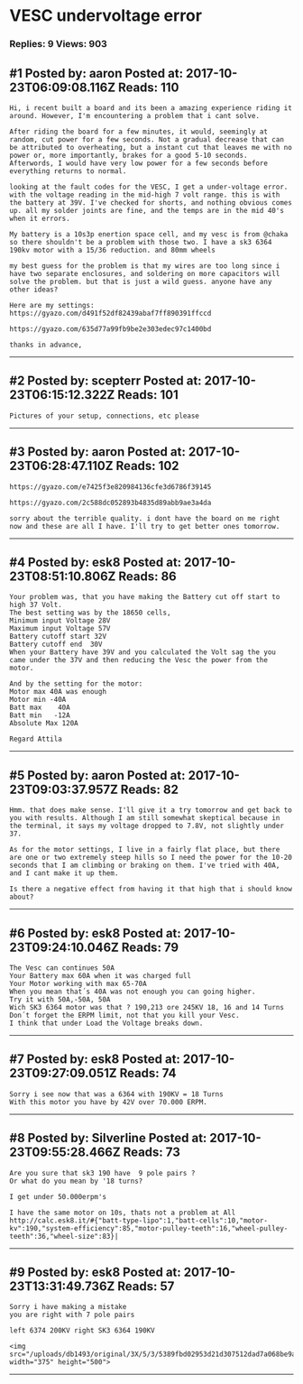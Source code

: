 # VESC undervoltage error

### Replies: 9 Views: 903

## \#1 Posted by: aaron Posted at: 2017-10-23T06:09:08.116Z Reads: 110

```
Hi, i recent built a board and its been a amazing experience riding it around. However, I'm encountering a problem that i cant solve.

After riding the board for a few minutes, it would, seemingly at random, cut power for a few seconds. Not a gradual decrease that can be attributed to overheating, but a instant cut that leaves me with no power or, more importantly, brakes for a good 5-10 seconds. Afterwords, I would have very low power for a few seconds before everything returns to normal.

looking at the fault codes for the VESC, I get a under-voltage error. with the voltage reading in the mid-high 7 volt range. this is with the battery at 39V. I've checked for shorts, and nothing obvious comes up. all my solder joints are fine, and the temps are in the mid 40's when it errors. 

My battery is a 10s3p enertion space cell, and my vesc is from @chaka so there shouldn't be a problem with those two. I have a sk3 6364 190kv motor with a 15/36 reduction. and 80mm wheels

my best guess for the problem is that my wires are too long since i have two separate enclosures, and soldering on more capacitors will solve the problem. but that is just a wild guess. anyone have any other ideas?

Here are my settings:
https://gyazo.com/d491f52df82439abaf7ff890391ffccd

https://gyazo.com/635d77a99fb9be2e303edec97c1400bd

thanks in advance,
```

---
## \#2 Posted by: scepterr Posted at: 2017-10-23T06:15:12.322Z Reads: 101

```
Pictures of your setup, connections, etc please
```

---
## \#3 Posted by: aaron Posted at: 2017-10-23T06:28:47.110Z Reads: 102

```
https://gyazo.com/e7425f3e820984136cfe3d6786f39145

https://gyazo.com/2c588dc052893b4835d89abb9ae3a4da

sorry about the terrible quality. i dont have the board on me right now and these are all I have. I'll try to get better ones tomorrow.
```

---
## \#4 Posted by: esk8 Posted at: 2017-10-23T08:51:10.806Z Reads: 86

```
Your problem was, that you have making the Battery cut off start to high 37 Volt.
The best setting was by the 18650 cells,
Minimum input Voltage 28V
Maximum input Voltage 57V 
Battery cutoff start 32V
Battery cutoff end  30V
When your Battery have 39V and you calculated the Volt sag the you
came under the 37V and then reducing the Vesc the power from the motor.

And by the setting for the motor:
Motor max 40A was enough 
Motor min -40A 
Batt max    40A
Batt min   -12A
Absolute Max 120A

Regard Attila
```

---
## \#5 Posted by: aaron Posted at: 2017-10-23T09:03:37.957Z Reads: 82

```
Hmm. that does make sense. I'll give it a try tomorrow and get back to you with results. Although I am still somewhat skeptical because in the terminal, it says my voltage dropped to 7.8V, not slightly under 37. 

As for the motor settings, I live in a fairly flat place, but there are one or two extremely steep hills so I need the power for the 10-20 seconds that I am climbing or braking on them. I've tried with 40A, and I cant make it up them. 

Is there a negative effect from having it that high that i should know about?
```

---
## \#6 Posted by: esk8 Posted at: 2017-10-23T09:24:10.046Z Reads: 79

```
The Vesc can continues 50A
Your Battery max 60A when it was charged full
Your Motor working with max 65-70A
When you mean that´s 40A was not enough you can going higher.
Try it with 50A,-50A, 50A
Wich SK3 6364 motor was that ? 190,213 ore 245KV 18, 16 and 14 Turns 
Don´t forget the ERPM limit, not that you kill your Vesc.
I think that under Load the Voltage breaks down.
```

---
## \#7 Posted by: esk8 Posted at: 2017-10-23T09:27:09.051Z Reads: 74

```
Sorry i see now that was a 6364 with 190KV = 18 Turns 
With this motor you have by 42V over 70.000 ERPM.
```

---
## \#8 Posted by: Silverline Posted at: 2017-10-23T09:55:28.466Z Reads: 73

```
Are you sure that sk3 190 have  9 pole pairs ?
Or what do you mean by '18 turns?

I get under 50.000erpm's 

I have the same motor on 10s, thats not a problem at All
http://calc.esk8.it/#{"batt-type-lipo":1,"batt-cells":10,"motor-kv":190,"system-efficiency":85,"motor-pulley-teeth":16,"wheel-pulley-teeth":36,"wheel-size":83}|
```

---
## \#9 Posted by: esk8 Posted at: 2017-10-23T13:31:49.736Z Reads: 57

```
Sorry i have making a mistake 
you are right with 7 pole pairs

left 6374 200KV right SK3 6364 190KV

<img src="/uploads/db1493/original/3X/5/3/5389fbd02953d21d307512dad7a068be9a3f3614.JPG" width="375" height="500">
```

---
